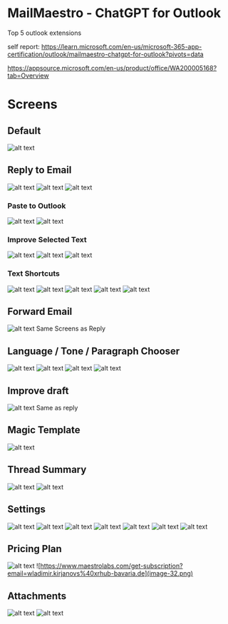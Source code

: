# MailMaestro - ChatGPT for Outlook

Top 5 outlook extensions

self report: https://learn.microsoft.com/en-us/microsoft-365-app-certification/outlook/mailmaestro-chatgpt-for-outlook?pivots=data

https://appsource.microsoft.com/en-us/product/office/WA200005168?tab=Overview

# Screens

## Default

![alt text](image.png)

## Reply to Email

![alt text](image-1.png)
![alt text](image-2.png)
![alt text](image-3.png)

### Paste to Outlook

![alt text](image-4.png)
![alt text](image-5.png)

### Improve Selected Text

![alt text](image-6.png)
![alt text](image-7.png)
![alt text](image-8.png)

### Text Shortcuts

![alt text](image-9.png)
![alt text](image-10.png)
![alt text](image-11.png)
![alt text](image-12.png)
![alt text](image-13.png)

## Forward Email

![alt text](image-14.png)
Same Screens as Reply

## Language / Tone / Paragraph Chooser

![alt text](image-15.png)
![alt text](image-16.png)
![alt text](image-17.png)
![alt text](image-19.png)

## Improve draft

![alt text](image-20.png)
Same as reply

## Magic Template

![alt text](image-21.png)

## Thread Summary

![alt text](image-23.png)
![alt text](image-22.png)

## Settings

![alt text](image-24.png)
![alt text](image-25.png)
![alt text](image-26.png)
![alt text](image-27.png)
![alt text](image-28.png)
![alt text](image-29.png)
![alt text](image-30.png)

## Pricing Plan

![alt text](image-31.png)
![https://www.maestrolabs.com/get-subscription?email=wladimir.kirjanovs%40xrhub-bavaria.de](image-32.png)

## Attachments
![alt text](image-33.png)
![alt text](image-34.png)
